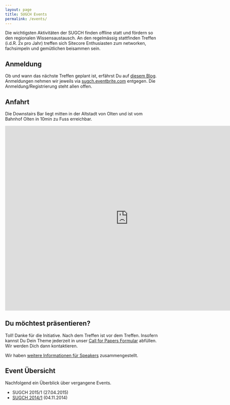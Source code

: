 ```yaml
---
layout: page
title: SUGCH Events
permalink: /events/
---
```


Die wichtigsten Aktivitäten der SUGCH finden offline statt und fördern so
den regionalen Wissensaustausch. An den regelmässig stattfinden Treffen
(i.d.R. 2x pro Jahr) treffen sich Sitecore Enthusiasten zum networken,
fachsimpeln und gemütlichen beisammen sein.


## Anmeldung

Ob und wann das nächste Treffen geplant ist, erfährst Du auf [diesem
Blog](http://sugch.github.io). Anmeldungen nehmen wir jeweils via
[sugch.eventbrite.com](http://sugch.eventbrite.com) entgegen. Die
Anmeldung/Registrierung steht allen offen.


## Anfahrt

Die Downstairs Bar liegt mitten in der Altstadt von Olten und ist vom
Bahnhof Olten in 10min zu Fuss erreichbar.  

<iframe src="https://www.google.com/maps/embed?pb=!1m24!1m12!1m3!1d5406.225387640398!2d7.906220595685849!3d47.35119773135639!2m3!1f0!2f0!3f0!3m2!1i1024!2i768!4f13.1!4m9!1i0!3e0!4m0!4m5!1s0x479031cba2f19e7f%3A0xcebbaeb4105fa69e!2sDownstairs%2C+Hauptgasse+25%2C+4600+Olten!3m2!1d47.3499!2d7.903498!5e0!3m2!1sen!2sch!4v1430082976044" width="800" height="600" frameborder="0" style="border:0"></iframe>

## Du möchtest präsentieren?
Toll! Danke für die Initiative. Nach dem Treffen ist vor dem Treffen.
Insofern kannst Du Dein Theme jederzeit in unser [Call for Papers
Formular](http://goo.gl/forms/BlN7swGRMD) abfüllen. Wir werden Dich dann kontaktieren.

Wir haben [weitere Informationen für Speakers](/speaker-infos/)
zusammengestellt.


## Event Übersicht

Nachfolgend ein Überblick über vergangene Events.

* SUGCH 2015/1 (27.04.2015)
* [SUGCH 2014/1](/SUGCH-2014-1-rueckblick) (04.11.2014)
